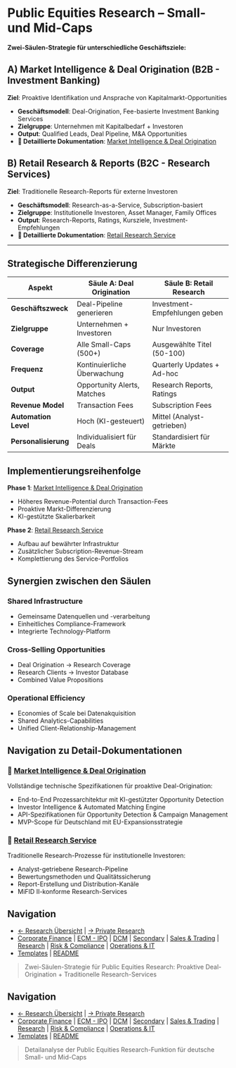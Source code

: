 # Public Equities Research – Small- und Mid-Caps

**Zwei-Säulen-Strategie für unterschiedliche Geschäftsziele:**

## A) Market Intelligence & Deal Origination (B2B - Investment Banking)
**Ziel**: Proaktive Identifikation und Ansprache von Kapitalmarkt-Opportunities
- **Geschäftsmodell**: Deal-Origination, Fee-basierte Investment Banking Services
- **Zielgruppe**: Unternehmen mit Kapitalbedarf + Investoren
- **Output**: Qualified Leads, Deal Pipeline, M&A Opportunities
- **📄 Detaillierte Dokumentation**: [Market Intelligence & Deal Origination](06a_Market_Intelligence_Deal_Origination.md)

## B) Retail Research & Reports (B2C - Research Services)  
**Ziel**: Traditionelle Research-Reports für externe Investoren
- **Geschäftsmodell**: Research-as-a-Service, Subscription-basiert
- **Zielgruppe**: Institutionelle Investoren, Asset Manager, Family Offices
- **Output**: Research-Reports, Ratings, Kursziele, Investment-Empfehlungen
- **📄 Detaillierte Dokumentation**: [Retail Research Service](06b_Research_Retail_Service.md)

---

## Strategische Differenzierung

| Aspekt | Säule A: Deal Origination | Säule B: Retail Research |
|--------|---------------------------|-------------------------|
| **Geschäftszweck** | Deal-Pipeline generieren | Investment-Empfehlungen geben |
| **Zielgruppe** | Unternehmen + Investoren | Nur Investoren |
| **Coverage** | Alle Small-Caps (500+) | Ausgewählte Titel (50-100) |
| **Frequenz** | Kontinuierliche Überwachung | Quarterly Updates + Ad-hoc |
| **Output** | Opportunity Alerts, Matches | Research Reports, Ratings |
| **Revenue Model** | Transaction Fees | Subscription Fees |
| **Automation Level** | Hoch (KI-gesteuert) | Mittel (Analyst-getrieben) |
| **Personalisierung** | Individualisiert für Deals | Standardisiert für Märkte |

## Implementierungsreihenfolge

**Phase 1**: [Market Intelligence & Deal Origination](06a_Market_Intelligence_Deal_Origination.md)
- Höheres Revenue-Potential durch Transaction-Fees
- Proaktive Markt-Differenzierung
- KI-gestützte Skalierbarkeit

**Phase 2**: [Retail Research Service](06b_Research_Retail_Service.md)
- Aufbau auf bewährter Infrastruktur
- Zusätzlicher Subscription-Revenue-Stream
- Komplettierung des Service-Portfolios

## Synergien zwischen den Säulen

### Shared Infrastructure
- Gemeinsame Datenquellen und -verarbeitung
- Einheitliches Compliance-Framework
- Integrierte Technology-Platform

### Cross-Selling Opportunities
- Deal Origination → Research Coverage
- Research Clients → Investor Database
- Combined Value Propositions

### Operational Efficiency
- Economies of Scale bei Datenakquisition
- Shared Analytics-Capabilities
- Unified Client-Relationship-Management

## Navigation zu Detail-Dokumentationen

### 📄 [Market Intelligence & Deal Origination](06a_Market_Intelligence_Deal_Origination.md)
Vollständige technische Spezifikationen für proaktive Deal-Origination:
- End-to-End Prozessarchitektur mit KI-gestützter Opportunity Detection
- Investor Intelligence & Automated Matching Engine
- API-Spezifikationen für Opportunity Detection & Campaign Management
- MVP-Scope für Deutschland mit EU-Expansionsstrategie

### 📄 [Retail Research Service](06b_Research_Retail_Service.md)
Traditionelle Research-Prozesse für institutionelle Investoren:
- Analyst-getriebene Research-Pipeline
- Bewertungsmethoden und Qualitätssicherung
- Report-Erstellung und Distribution-Kanäle
- MiFID II-konforme Research-Services

## Navigation

- [← Research Übersicht](06_Research.md) | [→ Private Research](06c_Research_Private_Companies.md)
- [Corporate Finance](01_Corporate_Finance_MA_Finanzierung.md) | [ECM - IPO](02_ECM_IPO.md) | [DCM](03_DCM_Anleiheemission.md) | [Secondary](04_ECM_Kapitalerhoehung_Secondary.md) | [Sales & Trading](05_Sales_Trading_Designated_Sponsoring.md) | [Research](06_Research.md) | [Risk & Compliance](07_Risk_Compliance.md) | [Operations & IT](08_Operations_IT.md)
- [Templates](templates/) | [README](README.md)

> Zwei-Säulen-Strategie für Public Equities Research: Proaktive Deal-Origination + Traditionelle Research-Services


## Navigation

- [← Research Übersicht](06_Research.md) | [→ Private Research](06b_Research_Private_Companies.md)
- [Corporate Finance](01_Corporate_Finance_MA_Finanzierung.md) | [ECM - IPO](02_ECM_IPO.md) | [DCM](03_DCM_Anleiheemission.md) | [Secondary](04_ECM_Kapitalerhoehung_Secondary.md) | [Sales & Trading](05_Sales_Trading_Designated_Sponsoring.md) | [Research](06_Research.md) | [Risk & Compliance](07_Risk_Compliance.md) | [Operations & IT](08_Operations_IT.md)
- [Templates](templates/) | [README](README.md)

> Detailanalyse der Public Equities Research-Funktion für deutsche Small- und Mid-Caps